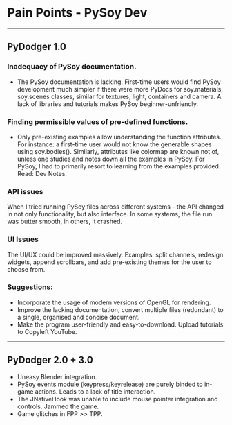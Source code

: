 # Pain Points - PySoy Dev

---

## PyDodger 1.0

### Inadequacy of PySoy documentation.

- The PySoy documentation is lacking. First-time users would find PySoy development much simpler if there were more PyDocs for soy.materials, soy.scenes classes, similar for textures, light, containers and camera. A lack of libraries and tutorials makes PySoy beginner-unfriendly.

### Finding permissible values of pre-defined functions.
	
- Only pre-existing examples allow understanding the function attributes. For instance: a first-time user would not know the generable shapes using soy.bodies(). Similarly, attributes like colormap are known not of, unless one studies and notes down all the examples in PySoy. For PySoy, I had to primarily resort to learning from the examples provided. Read: Dev Notes.

### API issues

When I tried running PySoy files across different systems - the API changed in not only functionality, but also interface. In some systems, the file run was butter smooth, in others, it crashed.

### UI Issues

The UI/UX could be improved massively. Examples: split channels, redesign widgets, append scrollbars, and add pre-existing themes for the user to choose from.

### Suggestions:

- Incorporate the usage of modern versions of OpenGL for rendering.
- Improve the lacking documentation, convert multiple files (redundant) to a single, organised and concise document.
- Make the program user-friendly and easy-to-download. Upload tutorials to Copyleft YouTube.

---

## PyDodger 2.0 + 3.0

- Uneasy Blender integration.
- PySoy events module (keypress/keyrelease) are purely binded to in-game actions. Leads to a lack of title interaction.
- The JNativeHook was unable to include mouse pointer integration and controls. Jammed the game.
- Game glitches in FPP >> TPP.